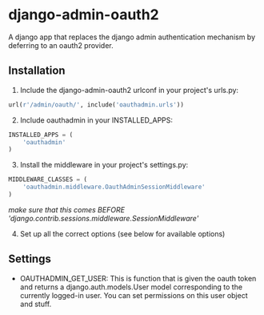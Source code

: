 # django-admin-oauth2

A django app that replaces the django admin authentication mechanism by
deferring to an oauth2 provider.


## Installation

1. Include the django-admin-oauth2 urlconf in your project's urls.py:

```python
url(r'/admin/oauth/', include('oauthadmin.urls'))
```

2. Include oauthadmin in your INSTALLED_APPS:

```python
INSTALLED_APPS = (
    'oauthadmin'
)
````


3. Install the middleware in your project's settings.py:

```python
MIDDLEWARE_CLASSES = (
    'oauthadmin.middleware.OauthAdminSessionMiddleware'
)


```

 *make sure that this comes BEFORE 'django.contrib.sessions.middleware.SessionMiddleware'*

4. Set up all the correct options (see below for available options)

## Settings

 * OAUTHADMIN_GET_USER: This is function that is given the oauth token and returns
   a django.auth.models.User model corresponding to the currently logged-in user.
   You can set permissions on this user object and stuff.
